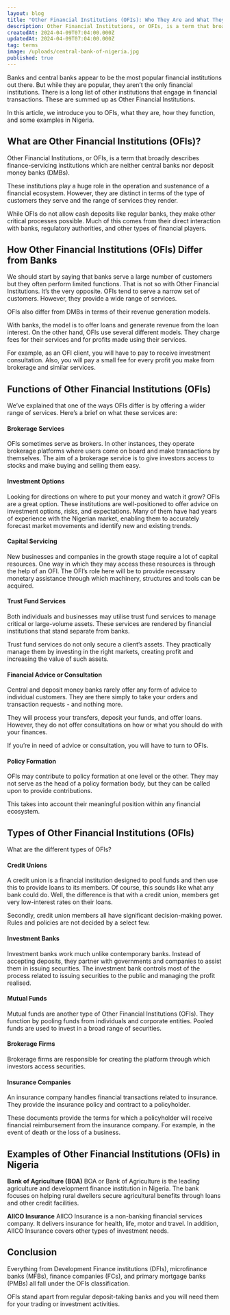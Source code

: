 ```yaml
---
layout: blog
title: "Other Financial Institutions (OFIs): Who They Are and What They Do In Nigeria"
description: Other Financial Institutions, or OFIs, is a term that broadly describes finance-servicing institutions which are neither central banks nor deposit money banks (DMBs).
createdAt: 2024-04-09T07:04:00.000Z
updatedAt: 2024-04-09T07:04:00.000Z
tag: terms
image: /uploads/central-bank-of-nigeria.jpg
published: true
---
```

Banks and central banks appear to be the most popular financial institutions out there. But while they are popular, they aren’t the only financial institutions. There is a long list of other institutions that engage in financial transactions. These are summed up as Other Financial Institutions.

In this article, we introduce you to OFIs, what they are, how they function, and some examples in Nigeria. 

## What are Other Financial Institutions (OFIs)?

Other Financial Institutions, or OFIs, is a term that broadly describes finance-servicing institutions which are neither central banks nor deposit money banks (DMBs).

These institutions play a huge role in the operation and sustenance of a financial ecosystem. However, they are distinct in terms of the type of customers they serve and the range of services they render.

While OFIs do not allow cash deposits like regular banks, they make other critical processes possible. Much of this comes from their direct interaction with banks, regulatory authorities, and other types of financial players.

## How Other Financial Institutions (OFIs) Differ from Banks
We should start by saying that banks serve a large number of customers but they often perform limited functions. That is not so with Other Financial Institutions. It’s the very opposite. OFIs tend to serve a narrow set of customers. However, they provide a wide range of services.

OFIs also differ from DMBs in terms of their revenue generation models.

With banks, the model is to offer loans and generate revenue from the loan interest. On the other hand, OFIs use several different models. They charge fees for their services and for profits made using their services.

For example, as an OFI client, you will have to pay to receive investment consultation. Also, you will pay a small fee for every profit you make from brokerage and similar services. 

## Functions of Other Financial Institutions (OFIs)
We’ve explained that one of the ways OFIs differ is by offering a wider range of services. Here’s a brief on what these services are:

#### Brokerage Services
OFIs sometimes serve as brokers. In other instances, they operate brokerage platforms where users come on board and make transactions by themselves. The aim of a brokerage service is to give investors access to stocks and make buying and selling them easy.

#### Investment Options
Looking for directions on where to put your money and watch it grow? OFIs are a great option. These institutions are well-positioned to offer advice on investment options, risks, and expectations. Many of them have had years of experience with the Nigerian market, enabling them to accurately forecast market movements and identify new and existing trends.

#### Capital Servicing
New businesses and companies in the growth stage require a lot of capital resources. One way in which they may access these resources is through the help of an OFI. The OFI’s role here will be to provide necessary monetary assistance through which machinery, structures and tools can be acquired.

#### Trust Fund Services
Both individuals and businesses may utilise trust fund services to manage critical or large-volume assets. These services are rendered by financial institutions that stand separate from banks.

Trust fund services do not only secure a client’s assets. They practically manage them by investing in the right markets, creating profit and increasing the value of such assets.

#### Financial Advice or Consultation
Central and deposit money banks rarely offer any form of advice to individual customers. They are there simply to take your orders and transaction requests - and nothing more. 

They will process your transfers, deposit your funds, and offer loans. However, they do not offer consultations on how or what you should do with your finances.

If you’re in need of advice or consultation, you will have to turn to OFIs. 

#### Policy Formation
OFIs may contribute to policy formation at one level or the other. They may not serve as the head of a policy formation body, but they can be called upon to provide contributions.

This takes into account their meaningful position within any financial ecosystem.

## Types of Other Financial Institutions (OFIs)

What are the different types of OFIs?

#### Credit Unions
A credit union is a financial institution designed to pool funds and then use this to provide loans to its members. Of course, this sounds like what any bank could do. Well, the difference is that with a credit union, members get very low-interest rates on their loans.

Secondly, credit union members all have significant decision-making power. Rules and policies are not decided by a select few.

#### Investment Banks
Investment banks work much unlike contemporary banks. Instead of accepting deposits, they partner with governments and companies to assist them in issuing securities. The investment bank controls most of the process related to issuing securities to the public and managing the profit realised.

#### Mutual Funds
Mutual funds are another type of Other Financial Institutions (OFIs). They function by pooling funds from individuals and corporate entities. Pooled funds are used to invest in a broad range of securities.

#### Brokerage Firms
Brokerage firms are responsible for creating the platform through which investors access securities.

#### Insurance Companies
An insurance company handles financial transactions related to insurance. They provide the insurance policy and contract to a policyholder.

These documents provide the terms for which a policyholder will receive financial reimbursement from the insurance company. For example, in the event of death or the loss of a business.

## Examples of Other Financial Institutions (OFIs) in Nigeria

**Bank of Agriculture (BOA)**
BOA or Bank of Agriculture is the leading agriculture and development finance institution in Nigeria. The bank focuses on helping rural dwellers secure agricultural benefits through loans and other credit facilities.

**AIICO Insurance**
AIICO Insurance is a non-banking financial services company. It delivers insurance for health, life, motor and travel. In addition, AIICO Insurance covers other types of investment needs. 
  
## Conclusion
Everything from Development Finance institutions (DFIs), microfinance banks (MFBs), finance companies (FCs), and primary mortgage banks (PMBs) all fall under the OFIs classification. 

OFIs stand apart from regular deposit-taking banks and you will need them for your trading or investment activities.
